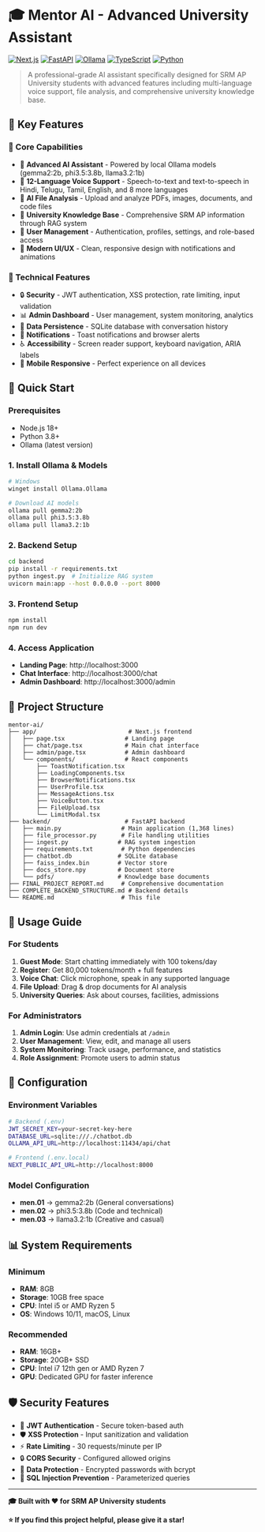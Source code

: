 ﻿# 🎓 Mentor AI - Advanced University Assistant

[![Next.js](https://img.shields.io/badge/Next.js-14.0-black?style=for-the-badge&logo=next.js)](https://nextjs.org/)
[![FastAPI](https://img.shields.io/badge/FastAPI-0.104-009688?style=for-the-badge&logo=fastapi)](https://fastapi.tiangolo.com/)
[![Ollama](https://img.shields.io/badge/Ollama-Local_AI-blue?style=for-the-badge)](https://ollama.ai/)
[![TypeScript](https://img.shields.io/badge/TypeScript-5.2-3178C6?style=for-the-badge&logo=typescript)](https://www.typescriptlang.org/)
[![Python](https://img.shields.io/badge/Python-3.8+-3776AB?style=for-the-badge&logo=python)](https://python.org/)

> A professional-grade AI assistant specifically designed for SRM AP University students with advanced features including multi-language voice support, file analysis, and comprehensive university knowledge base.

## 🌟 Key Features

### 🎯 Core Capabilities
- 🤖 **Advanced AI Assistant** - Powered by local Ollama models (gemma2:2b, phi3.5:3.8b, llama3.2:1b)
- 🎤 **12-Language Voice Support** - Speech-to-text and text-to-speech in Hindi, Telugu, Tamil, English, and 8 more languages
- 📁 **AI File Analysis** - Upload and analyze PDFs, images, documents, and code files
- 🏫 **University Knowledge Base** - Comprehensive SRM AP information through RAG system
- 👤 **User Management** - Authentication, profiles, settings, and role-based access
- 📱 **Modern UI/UX** - Clean, responsive design with notifications and animations

### 🔧 Technical Features
- 🔒 **Security** - JWT authentication, XSS protection, rate limiting, input validation
- 📊 **Admin Dashboard** - User management, system monitoring, analytics
- 💾 **Data Persistence** - SQLite database with conversation history
- 🔔 **Notifications** - Toast notifications and browser alerts
- ♿ **Accessibility** - Screen reader support, keyboard navigation, ARIA labels
- 📱 **Mobile Responsive** - Perfect experience on all devices

## 🚀 Quick Start

### Prerequisites
- Node.js 18+
- Python 3.8+
- Ollama (latest version)

### 1. Install Ollama & Models
```bash
# Windows
winget install Ollama.Ollama

# Download AI models
ollama pull gemma2:2b
ollama pull phi3.5:3.8b
ollama pull llama3.2:1b
```

### 2. Backend Setup
```bash
cd backend
pip install -r requirements.txt
python ingest.py  # Initialize RAG system
uvicorn main:app --host 0.0.0.0 --port 8000
```

### 3. Frontend Setup
```bash
npm install
npm run dev
```

### 4. Access Application
- **Landing Page**: http://localhost:3000
- **Chat Interface**: http://localhost:3000/chat
- **Admin Dashboard**: http://localhost:3000/admin

## 📁 Project Structure

```
mentor-ai/
├── app/                          # Next.js frontend
│   ├── page.tsx                 # Landing page
│   ├── chat/page.tsx            # Main chat interface
│   ├── admin/page.tsx           # Admin dashboard
│   └── components/              # React components
│       ├── ToastNotification.tsx
│       ├── LoadingComponents.tsx
│       ├── BrowserNotifications.tsx
│       ├── UserProfile.tsx
│       ├── MessageActions.tsx
│       ├── VoiceButton.tsx
│       ├── FileUpload.tsx
│       └── LimitModal.tsx
├── backend/                     # FastAPI backend
│   ├── main.py                 # Main application (1,368 lines)
│   ├── file_processor.py       # File handling utilities
│   ├── ingest.py              # RAG system ingestion
│   ├── requirements.txt        # Python dependencies
│   ├── chatbot.db             # SQLite database
│   ├── faiss_index.bin        # Vector store
│   ├── docs_store.npy         # Document store
│   └── pdfs/                  # Knowledge base documents
├── FINAL_PROJECT_REPORT.md     # Comprehensive documentation
├── COMPLETE_BACKEND_STRUCTURE.md # Backend details
└── README.md                   # This file
```

## 🎯 Usage Guide

### For Students
1. **Guest Mode**: Start chatting immediately with 100 tokens/day
2. **Register**: Get 80,000 tokens/month + full features
3. **Voice Chat**: Click microphone, speak in any supported language
4. **File Upload**: Drag & drop documents for AI analysis
5. **University Queries**: Ask about courses, facilities, admissions

### For Administrators
1. **Admin Login**: Use admin credentials at `/admin`
2. **User Management**: View, edit, and manage all users
3. **System Monitoring**: Track usage, performance, and statistics
4. **Role Assignment**: Promote users to admin status

## 🔧 Configuration

### Environment Variables
```bash
# Backend (.env)
JWT_SECRET_KEY=your-secret-key-here
DATABASE_URL=sqlite:///./chatbot.db
OLLAMA_API_URL=http://localhost:11434/api/chat

# Frontend (.env.local)
NEXT_PUBLIC_API_URL=http://localhost:8000
```

### Model Configuration
- **men.01** → gemma2:2b (General conversations)
- **men.02** → phi3.5:3.8b (Code and technical)
- **men.03** → llama3.2:1b (Creative and casual)

## 📊 System Requirements

### Minimum
- **RAM**: 8GB
- **Storage**: 10GB free space
- **CPU**: Intel i5 or AMD Ryzen 5
- **OS**: Windows 10/11, macOS, Linux

### Recommended
- **RAM**: 16GB+
- **Storage**: 20GB+ SSD
- **CPU**: Intel i7 12th gen or AMD Ryzen 7
- **GPU**: Dedicated GPU for faster inference

## 🛡️ Security Features

- 🔐 **JWT Authentication** - Secure token-based auth
- 🛡️ **XSS Protection** - Input sanitization and validation
- ⚡ **Rate Limiting** - 30 requests/minute per IP
- 🔒 **CORS Security** - Configured allowed origins
- 💾 **Data Protection** - Encrypted passwords with bcrypt
- 🚫 **SQL Injection Prevention** - Parameterized queries

---

**🎓 Built with ❤️ for SRM AP University students**

**⭐ If you find this project helpful, please give it a star!**
